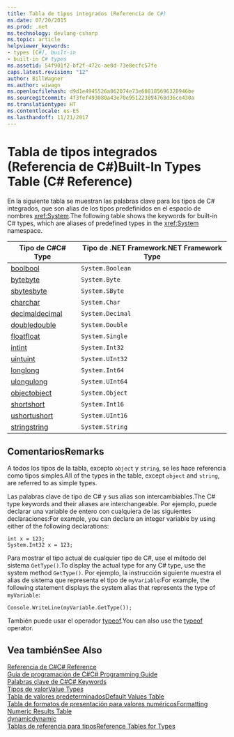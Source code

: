 ```yaml
---
title: Tabla de tipos integrados (Referencia de C#)
ms.date: 07/20/2015
ms.prod: .net
ms.technology: devlang-csharp
ms.topic: article
helpviewer_keywords:
- types [C#], built-in
- built-in C# types
ms.assetid: 54f901f2-bf2f-472c-ae8d-73e8ecfc57fe
caps.latest.revision: "12"
author: BillWagner
ms.author: wiwagn
ms.openlocfilehash: d9d1e4945526a862074e73e608185696328946be
ms.sourcegitcommit: 4f3fef493080a43e70e951223894768d36ce430a
ms.translationtype: HT
ms.contentlocale: es-ES
ms.lasthandoff: 11/21/2017
---
```

# <a name="built-in-types-table-c-reference"></a><span data-ttu-id="710e9-102">Tabla de tipos integrados (Referencia de C#)</span><span class="sxs-lookup"><span data-stu-id="710e9-102">Built-In Types Table (C# Reference)</span></span>
<span data-ttu-id="710e9-103">En la siguiente tabla se muestran las palabras clave para los tipos de C# integrados, que son alias de los tipos predefinidos en el espacio de nombres <xref:System>.</span><span class="sxs-lookup"><span data-stu-id="710e9-103">The following table shows the keywords for built-in C# types, which are aliases of predefined types in the <xref:System> namespace.</span></span>  
  
|<span data-ttu-id="710e9-104">Tipo de C#</span><span class="sxs-lookup"><span data-stu-id="710e9-104">C# Type</span></span>|<span data-ttu-id="710e9-105">Tipo de .NET Framework</span><span class="sxs-lookup"><span data-stu-id="710e9-105">.NET Framework Type</span></span>|  
|--------------|-------------------------|  
|[<span data-ttu-id="710e9-106">bool</span><span class="sxs-lookup"><span data-stu-id="710e9-106">bool</span></span>](../../../csharp/language-reference/keywords/bool.md)|`System.Boolean`|  
|[<span data-ttu-id="710e9-107">byte</span><span class="sxs-lookup"><span data-stu-id="710e9-107">byte</span></span>](../../../csharp/language-reference/keywords/byte.md)|`System.Byte`|  
|[<span data-ttu-id="710e9-108">sbyte</span><span class="sxs-lookup"><span data-stu-id="710e9-108">sbyte</span></span>](../../../csharp/language-reference/keywords/sbyte.md)|`System.SByte`|  
|[<span data-ttu-id="710e9-109">char</span><span class="sxs-lookup"><span data-stu-id="710e9-109">char</span></span>](../../../csharp/language-reference/keywords/char.md)|`System.Char`|  
|[<span data-ttu-id="710e9-110">decimal</span><span class="sxs-lookup"><span data-stu-id="710e9-110">decimal</span></span>](../../../csharp/language-reference/keywords/decimal.md)|`System.Decimal`|  
|[<span data-ttu-id="710e9-111">double</span><span class="sxs-lookup"><span data-stu-id="710e9-111">double</span></span>](../../../csharp/language-reference/keywords/double.md)|`System.Double`|  
|[<span data-ttu-id="710e9-112">float</span><span class="sxs-lookup"><span data-stu-id="710e9-112">float</span></span>](../../../csharp/language-reference/keywords/float.md)|`System.Single`|  
|[<span data-ttu-id="710e9-113">int</span><span class="sxs-lookup"><span data-stu-id="710e9-113">int</span></span>](../../../csharp/language-reference/keywords/int.md)|`System.Int32`|  
|[<span data-ttu-id="710e9-114">uint</span><span class="sxs-lookup"><span data-stu-id="710e9-114">uint</span></span>](../../../csharp/language-reference/keywords/uint.md)|`System.UInt32`|  
|[<span data-ttu-id="710e9-115">long</span><span class="sxs-lookup"><span data-stu-id="710e9-115">long</span></span>](../../../csharp/language-reference/keywords/long.md)|`System.Int64`|  
|[<span data-ttu-id="710e9-116">ulong</span><span class="sxs-lookup"><span data-stu-id="710e9-116">ulong</span></span>](../../../csharp/language-reference/keywords/ulong.md)|`System.UInt64`|  
|[<span data-ttu-id="710e9-117">object</span><span class="sxs-lookup"><span data-stu-id="710e9-117">object</span></span>](../../../csharp/language-reference/keywords/object.md)|`System.Object`|  
|[<span data-ttu-id="710e9-118">short</span><span class="sxs-lookup"><span data-stu-id="710e9-118">short</span></span>](../../../csharp/language-reference/keywords/short.md)|`System.Int16`|  
|[<span data-ttu-id="710e9-119">ushort</span><span class="sxs-lookup"><span data-stu-id="710e9-119">ushort</span></span>](../../../csharp/language-reference/keywords/ushort.md)|`System.UInt16`|  
|[<span data-ttu-id="710e9-120">string</span><span class="sxs-lookup"><span data-stu-id="710e9-120">string</span></span>](../../../csharp/language-reference/keywords/string.md)|`System.String`|  
  
## <a name="remarks"></a><span data-ttu-id="710e9-121">Comentarios</span><span class="sxs-lookup"><span data-stu-id="710e9-121">Remarks</span></span>  
 <span data-ttu-id="710e9-122">A todos los tipos de la tabla, excepto `object` y `string`, se les hace referencia como tipos simples.</span><span class="sxs-lookup"><span data-stu-id="710e9-122">All of the types in the table, except `object` and `string`, are referred to as simple types.</span></span>  
  
 <span data-ttu-id="710e9-123">Las palabras clave de tipo de C# y sus alias son intercambiables.</span><span class="sxs-lookup"><span data-stu-id="710e9-123">The C# type keywords and their aliases are interchangeable.</span></span> <span data-ttu-id="710e9-124">Por ejemplo, puede declarar una variable de entero con cualquiera de las siguientes declaraciones:</span><span class="sxs-lookup"><span data-stu-id="710e9-124">For example, you can declare an integer variable by using either of the following declarations:</span></span>  
  
```  
int x = 123;  
System.Int32 x = 123;  
```  
  
 <span data-ttu-id="710e9-125">Para mostrar el tipo actual de cualquier tipo de C#, use el método del sistema `GetType()`.</span><span class="sxs-lookup"><span data-stu-id="710e9-125">To display the actual type for any C# type, use the system method `GetType()`.</span></span> <span data-ttu-id="710e9-126">Por ejemplo, la instrucción siguiente muestra el alias de sistema que representa el tipo de `myVariable`:</span><span class="sxs-lookup"><span data-stu-id="710e9-126">For example, the following statement displays the system alias that represents the type of `myVariable`:</span></span>  
  
```  
Console.WriteLine(myVariable.GetType());  
```  
  
 <span data-ttu-id="710e9-127">También puede usar el operador [typeof](../../../csharp/language-reference/keywords/typeof.md).</span><span class="sxs-lookup"><span data-stu-id="710e9-127">You can also use the [typeof](../../../csharp/language-reference/keywords/typeof.md) operator.</span></span>  
  
## <a name="see-also"></a><span data-ttu-id="710e9-128">Vea también</span><span class="sxs-lookup"><span data-stu-id="710e9-128">See Also</span></span>  
 [<span data-ttu-id="710e9-129">Referencia de C#</span><span class="sxs-lookup"><span data-stu-id="710e9-129">C# Reference</span></span>](../../../csharp/language-reference/index.md)  
 [<span data-ttu-id="710e9-130">Guía de programación de C#</span><span class="sxs-lookup"><span data-stu-id="710e9-130">C# Programming Guide</span></span>](../../../csharp/programming-guide/index.md)  
 [<span data-ttu-id="710e9-131">Palabras clave de C#</span><span class="sxs-lookup"><span data-stu-id="710e9-131">C# Keywords</span></span>](../../../csharp/language-reference/keywords/index.md)  
 [<span data-ttu-id="710e9-132">Tipos de valor</span><span class="sxs-lookup"><span data-stu-id="710e9-132">Value Types</span></span>](../../../csharp/language-reference/keywords/value-types.md)  
 [<span data-ttu-id="710e9-133">Tabla de valores predeterminados</span><span class="sxs-lookup"><span data-stu-id="710e9-133">Default Values Table</span></span>](../../../csharp/language-reference/keywords/default-values-table.md)  
 [<span data-ttu-id="710e9-134">Tabla de formatos de presentación para valores numéricos</span><span class="sxs-lookup"><span data-stu-id="710e9-134">Formatting Numeric Results Table</span></span>](../../../csharp/language-reference/keywords/formatting-numeric-results-table.md)  
 [<span data-ttu-id="710e9-135">dynamic</span><span class="sxs-lookup"><span data-stu-id="710e9-135">dynamic</span></span>](../../../csharp/language-reference/keywords/dynamic.md)  
 [<span data-ttu-id="710e9-136">Tablas de referencia para tipos</span><span class="sxs-lookup"><span data-stu-id="710e9-136">Reference Tables for Types</span></span>](../../../csharp/language-reference/keywords/reference-tables-for-types.md)
